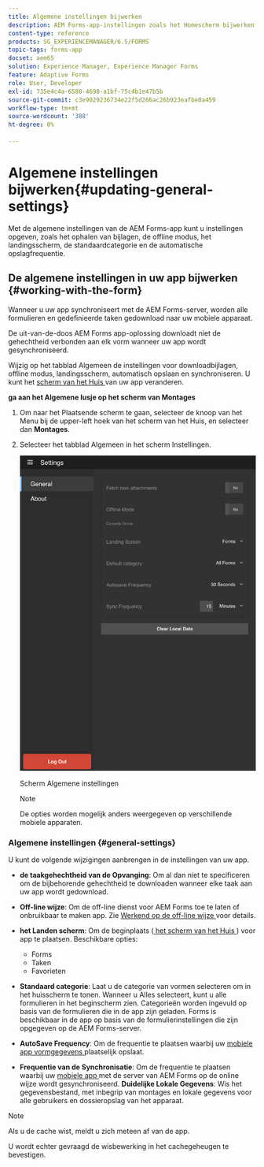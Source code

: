 ```yaml
---
title: Algemene instellingen bijwerken
description: AEM Forms-app-instellingen zoals het Homescherm bijwerken en Startpunten en bijlageopties ophalen
content-type: reference
products: SG_EXPERIENCEMANAGER/6.5/FORMS
topic-tags: forms-app
docset: aem65
solution: Experience Manager, Experience Manager Forms
feature: Adaptive Forms
role: User, Developer
exl-id: 735e4c4a-6580-4698-a1bf-75c4b1e47b5b
source-git-commit: c3e9029236734e22f5d266ac26b923eafbe0a459
workflow-type: tm+mt
source-wordcount: '388'
ht-degree: 0%

---
```


# Algemene instellingen bijwerken{#updating-general-settings}

Met de algemene instellingen van de AEM Forms-app kunt u instellingen opgeven, zoals het ophalen van bijlagen, de offline modus, het landingsscherm, de standaardcategorie en de automatische opslagfrequentie.

## De algemene instellingen in uw app bijwerken {#working-with-the-form}

Wanneer u uw app synchroniseert met de AEM Forms-server, worden alle formulieren en gedefinieerde taken gedownload naar uw mobiele apparaat.

De uit-van-de-doos AEM Forms app-oplossing downloadt niet de gehechtheid verbonden aan elk vorm wanneer uw app wordt gesynchroniseerd.

Wijzig op het tabblad Algemeen de instellingen voor downloadbijlagen, offline modus, landingsscherm, automatisch opslaan en synchroniseren. U kunt het [ scherm van het Huis ](../../forms/using/home-screen.md) van uw app veranderen.

**ga aan het Algemene lusje op het scherm van Montages**

1. Om naar het Plaatsende scherm te gaan, selecteer de knoop van het Menu bij de upper-left hoek van het scherm van het Huis, en selecteer dan **Montages**.
1. Selecteer het tabblad Algemeen in het scherm Instellingen.

   ![ Algemene montages in AEM Forms app ](assets/gen-settings-1.png)

   Scherm Algemene instellingen

   >[!NOTE]
   >
   >De opties worden mogelijk anders weergegeven op verschillende mobiele apparaten.

### Algemene instellingen {#general-settings}

U kunt de volgende wijzigingen aanbrengen in de instellingen van uw app.

* **de taakgehechtheid van de Opvanging**: Om al dan niet te specificeren om de bijbehorende gehechtheid te downloaden wanneer elke taak aan uw app wordt gedownload.
* **Off-line wijze**: Om de off-line dienst voor AEM Forms toe te laten of onbruikbaar te maken app. Zie [ Werkend op de off-line wijze ](/help/forms/using/work-offline-mode.md) voor details.
* **het Landen scherm**: Om de beginplaats ([ het scherm van het Huis ](../../forms/using/home-screen.md)) voor app te plaatsen.
Beschikbare opties:

   * Forms
   * Taken
   * Favorieten

* **Standaard categorie**: Laat u de categorie van vormen selecteren om in het huisscherm te tonen. Wanneer u Alles selecteert, kunt u alle formulieren in het beginscherm zien. Categorieën worden ingevuld op basis van de formulieren die in de app zijn geladen. Forms is beschikbaar in de app op basis van de formulierinstellingen die zijn opgegeven op de AEM Forms-server.

* **AutoSave Frequency**: Om de frequentie te plaatsen waarbij uw [ mobiele app vormgegevens ](../../forms/using/autosave-data-app.md) plaatselijk opslaat.
* **Frequentie van de Synchronisatie**: Om de frequentie te plaatsen waarbij uw [ mobiele app ](../../forms/using/sync-app.md) met de server van AEM Forms op de online wijze wordt gesynchroniseerd.
  **Duidelijke Lokale Gegevens**: Wis het gegevensbestand, met inbegrip van montages en lokale gegevens voor alle gebruikers en dossieropslag van het apparaat.

>[!NOTE]
>
>Als u de cache wist, meldt u zich meteen af van de app.
>
>U wordt echter gevraagd de wisbewerking in het cachegeheugen te bevestigen.
